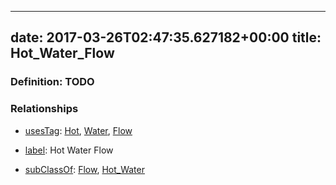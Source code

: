 
---
date: 2017-03-26T02:47:35.627182+00:00
title: Hot_Water_Flow
---
### Definition: TODO

### Relationships

* [usesTag](https://brickschema.org/schema/1.0/BrickFrame#usesTag): [Hot](https://brickschema.org/schema/1.0/BrickTag#Hot), [Water](https://brickschema.org/schema/1.0/BrickTag#Water), [Flow](https://brickschema.org/schema/1.0/BrickTag#Flow)

* [label](http://www.w3.org/2000/01/rdf-schema#label): Hot Water Flow

* [subClassOf](http://www.w3.org/2000/01/rdf-schema#subClassOf): [Flow](https://brickschema.org/schema/1.0/Brick#Flow), [Hot_Water](https://brickschema.org/schema/1.0/Brick#Hot_Water)
